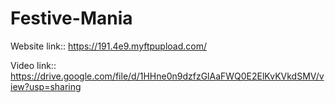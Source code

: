 # Festive-Mania
Website link::
https://191.4e9.myftpupload.com/

Video link::
 https://drive.google.com/file/d/1HHne0n9dzfzGlAaFWQ0E2ElKvKVkdSMV/view?usp=sharing
